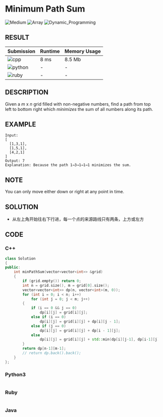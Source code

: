 # Minimum Path Sum

![Medium](https://img.shields.io/badge/-Medium-f0ad4e.svg) ![Array](https://img.shields.io/badge/数组-Array-007ec6.svg) ![Dynamic_Programming](https://img.shields.io/badge/动态规划-Dynamic_Programming-007ec6.svg)
## RESULT

| Submission                                                        | Runtime | Memory Usage |
| ----------------------------------------------------------------- | ------- | ------------ |
| ![cpp](https://img.shields.io/badge/leetcode064-cpp-f34b7d.svg)   | 8 ms    | 8.5 Mb       |
| ![python](https://img.shields.io/badge/leetcode064-py-3572A5.svg) | -       | -            |
| ![ruby](https://img.shields.io/badge/leetcode064-rb-701516.svg)   | -       | -            |

## DESCRIPTION

Given a *m* x *n* grid filled with non-negative numbers, find a path from top left to bottom right which *minimizes* the sum of all numbers along its path.

## EXAMPLE

```plain
Input:
[
  [1,3,1],
  [1,5,1],
  [4,2,1]
]
Output: 7
Explanation: Because the path 1→3→1→1→1 minimizes the sum.
```

## NOTE

You can only move either down or right at any point in time.

## SOLUTION

* 从左上角开始往右下行进，每一个点的来源路线只有两条，上方或左方

## CODE

### C++

```cpp
class Solution
{
public:
    int minPathSum(vector<vector<int>> &grid)
    {
        if (grid.empty()) return 0;
        int n = grid.size(), m = grid[0].size();
        vector<vector<int>> dp(n, vector<int>(m, 0));
        for (int i = 0; i < n; i++)
            for (int j = 0; j < m; j++)
        {
            if (i == 0 && j == 0)
                dp[i][j] = grid[i][j];
            else if (i == 0)
                dp[i][j] = grid[i][j] + dp[i][j - 1];
            else if (j == 0)
                dp[i][j] = grid[i][j] + dp[i - 1][j];
            else
                dp[i][j] = grid[i][j] + std::min(dp[i][j-1], dp[i-1][j]);
        }
        return dp[n-1][m-1];
        // return dp.back().back();
    }
};
```

### Python3

```python
```

### Ruby

```ruby
```

### Java

```java
```
